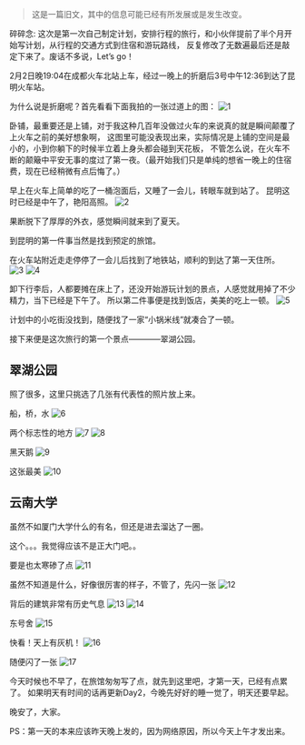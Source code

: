 > 这是一篇旧文，其中的信息可能已经有所发展或是发生改变。

碎碎念:
这次是第一次自己制定计划，安排行程的旅行，和小伙伴提前了半个月开始写计划，从行程的交通方式到住宿和游玩路线，
反复修改了无数遍最后还是敲定下来了。废话不多说，Let’s go！

2月2日晚19:04在成都火车北站上车，经过一晚上的折磨后3号中午12:36到达了昆明火车站。

<!--more-->

为什么说是折磨呢？首先看看下面我拍的一张过道上的图：
![1](https://i.loli.net/2018/10/04/5bb57b462a695.jpg)

卧铺，最重要还是上铺，对于我这种几百年没做过火车的来说真的就是瞬间颠覆了上火车之前的美好想象啊，
这图里可能没表现出来，实际情况是上铺的空间是最小的，小到你躺下的时候半立着上身头都会碰到天花板，
不管怎么说，在火车不断的颠簸中平安无事的度过了第一夜。（最开始我们只是单纯的想省一晚上的住宿费，现在已经稍微有点后悔了。）

早上在火车上简单的吃了一桶泡面后，又睡了一会儿，转眼车就到站了。
昆明这时已经是中午了，艳阳高照。
![2](https://i.loli.net/2018/10/04/5bb57c155e7aa.jpg)

果断脱下了厚厚的外衣，感觉瞬间就来到了夏天。

到昆明的第一件事当然是找到预定的旅馆。

在火车站附近走走停停了一会儿后找到了地铁站，顺利的到达了第一天住所。
![3](https://i.loli.net/2018/10/04/5bb57c595ce6b.jpg)
![4](https://i.loli.net/2018/10/04/5bb57c74ee96d.jpg)

卸下行李后，人都要摊在床上了，还没开始游玩计划的景点，人感觉就用掉了不少精力，当下已经是下午了。
所以第二件事便是找到饭店，美美的吃上一顿。
![5](https://i.loli.net/2018/10/04/5bb57c9e7f7c2.jpg)

计划中的小吃街没找到，随便找了一家“小锅米线”就凑合了一顿。

接下来便是这次旅行的第一个景点————翠湖公园。

## 翠湖公园
照了很多，这里只挑选了几张有代表性的照片放上来。

船，桥，水
![6](https://i.loli.net/2018/10/04/5bb57e44388b6.jpg)

两个标志性的地方
![7](https://i.loli.net/2018/10/04/5bb57e7ab0e2d.jpg)
![8](https://i.loli.net/2018/10/04/5bb57e7ab485f.jpg)

黑天鹅
![9](https://i.loli.net/2018/10/04/5bb5878f93797.jpg)

这张最美
![10](https://i.loli.net/2018/10/04/5bb587abb9f58.jpg)

## 云南大学
虽然不如厦门大学什么的有名，但还是进去溜达了一圈。

这个。。。我觉得应该不是正大门吧。。

要是也太寒碜了点
![11](https://i.loli.net/2018/10/04/5bb5881ee1c99.jpg)

虽然不知道是什么，好像很厉害的样子，不管了，先闪一张
![12](https://i.loli.net/2018/10/04/5bb588501e37f.jpg)

背后的建筑非常有历史气息
![13](https://i.loli.net/2018/10/04/5bb58892b4ff3.jpg)
![14](https://i.loli.net/2018/10/04/5bb58892b6caf.jpg)

东号舍
![15](https://i.loli.net/2018/10/04/5bb588c120585.jpg)

快看！天上有灰机！
![16](https://i.loli.net/2018/10/04/5bb588f2d2d71.jpg)

随便闪了一张
![17](https://i.loli.net/2018/10/04/5bb5890fdec76.jpg)

今天时候也不早了，在旅馆匆匆写了点，就先到这里吧，才第一天，已经有点累了。
如果明天有时间的话再更新Day2，今晚先好好的睡一觉了，明天还要早起。

晚安了，大家。

PS：第一天的本来应该昨天晚上发的，因为网络原因，所以今天上午才发出来。  
